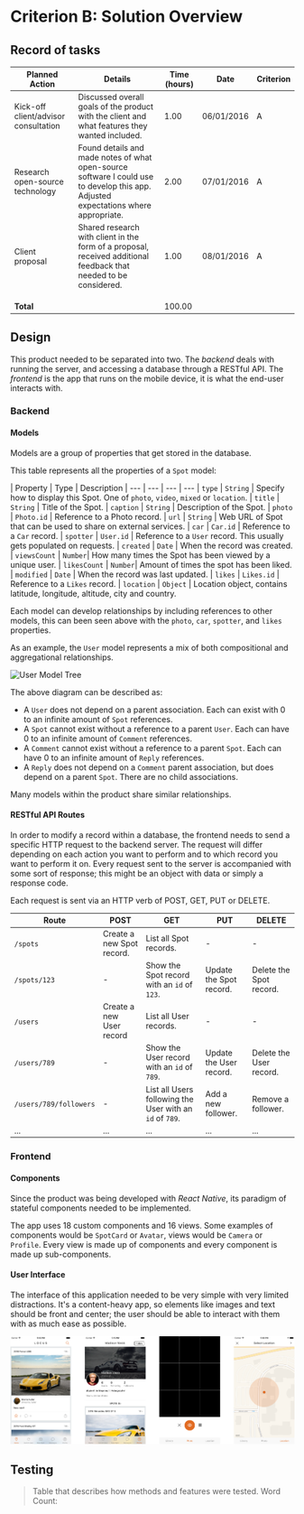 # Criterion B: Solution Overview

## Record of tasks

| Planned Action | Details | Time (hours) | Date | Criterion |
|--------------------------------------|-------------------------------------------------------------------------------------------------------------------------------------|--------------|------------|-----------|
| Kick-off client/advisor consultation | Discussed overall goals of the product with the client and what features they wanted included. | 1.00 | 06/01/2016 | A |
| Research open-source technology | Found details and made notes of what open-source software I could use to develop this app. Adjusted expectations where appropriate. | 2.00 | 07/01/2016 | A |
| Client proposal | Shared research with client in the form of a proposal, received additional feedback that needed to be considered. | 1.00 | 08/01/2016 | A |
|  |  |  |  |  |
|  |  |  |  |  |
|  |  |  |  |  |
| **Total** |  | 100.00 |  |  |

## Design

This product needed to be separated into two. The *backend* deals with running the server, and accessing a database through a RESTful API. The *frontend* is the app that runs on the mobile device, it is what the end-user interacts with.

### Backend

#### Models

Models are a group of properties that get stored in the database.

This table represents all the properties of a `Spot` model:

| Property | Type | Description
| --- | --- | --- | ---
| `type` | `String` | Specify how to display this Spot. One of `photo`, `video`, `mixed` or `location`.
| `title` | `String` | Title of the Spot.
| `caption` | `String` | Description of the Spot.
| `photo` | `Photo.id` | Reference to a Photo record.
| `url` | `String` | Web URL of Spot that can be used to share on external services.
| `car` | `Car.id` | Reference to a `Car` record.
| `spotter` | `User.id` | Reference to a `User` record. This usually gets populated on requests.
| `created` | `Date` | When the record was created.
| `viewsCount` | `Number`| How many times the Spot has been viewed by a unique user.
| `likesCount` | `Number`| Amount of times the spot has been liked.
| `modified` | `Date` | When the record was last updated.
| `likes` | `Likes.id` | Reference to a `Likes` record.
| `location` | `Object` | Location object, contains latitude, longitude, altitude, city and country.

Each model can develop relationships by including references to other models, this can been seen above with the `photo`, `car`, `spotter`, and `likes` properties.

As an example, the `User` model represents a mix of both compositional and aggregational relationships.

![User Model Tree](https://dl.dropboxusercontent.com/u/61518573/locus-diagrams/user-horizontal-tree.svg)

The above diagram can be described as:

- A `User` does not depend on a parent association. Each can exist with 0 to an infinite amount of `Spot` references.
- A `Spot` cannot exist without a reference to a parent `User`. Each can have 0 to an infinite amount of `Comment` references.
- A `Comment` cannot exist without a reference to a parent `Spot`. Each can have 0 to an infinite amount of `Reply` references.
- A `Reply` does not depend on a `Comment` parent association, but does depend on a parent `Spot`. There are no child associations.

Many models within the product share similar relationships.

#### RESTful API Routes

In order to modify a record within a database, the frontend needs to send a specific HTTP request to the backend server. The request will differ depending on each action you want to perform and to which record you want to perform it on.
Every request sent to the server is accompanied with some sort of response; this might be an object with data or simply a response code.

Each request is sent via an HTTP verb of POST, GET, PUT or DELETE.

| Route | POST | GET | PUT | DELETE |
|------------------------|---------------------------|----------------------------------------------------------|-------------------------|-------------------------|
| `/spots` | Create a new Spot record. | List all Spot records. | - | - |
| `/spots/123` | - | Show the Spot record with an `id` of `123`. | Update the Spot record. | Delete the Spot record. |
| `/users` | Create a new User record | List all User records. | - | - |
| `/users/789` | - | Show the User record with an `id` of `789`. | Update the User record. | Delete the User record. |
| `/users/789/followers` | - | List all Users following the User with an `id` of `789`. | Add a new follower. | Remove a follower. |
| ... | ... | ... | ... | ... |

### Frontend

#### Components

Since the product was being developed with *React Native*, its paradigm of stateful components needed to be implemented.

The app uses 18 custom components and 16 views. Some examples of components would be `SpotCard` or `Avatar`, views would be `Camera` or `Profile`. Every view is made up of components and every component is made up sub-components.

#### User Interface

The interface of this application needed to be very simple with very limited distractions.
It's a content-heavy app, so elements like images and text should be front and center;
the user should be able to interact with them with as much ease as possible.

![screenshots](screenshots/locus-screenshots-updated.png)

## Testing
> Table that describes how methods and features were tested.
Word Count: 